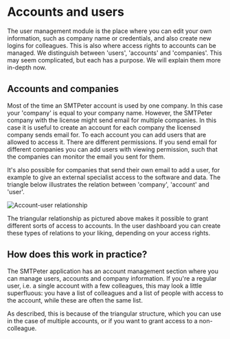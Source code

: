 # Accounts and users

The user management module is the place where you can edit your own
information, such as company name or credentials, and also create new logins for colleagues. 
This is also where access rights to accounts can be managed. We distinguish 
between 'users', 'accounts' and 'companies'. This may seem complicated, but 
each has a purpose. We will explain them more in-depth now.

## Accounts and companies

Most of the time an SMTPeter account is used by one company. In this case 
your 'company' is equal to your company name. However, the SMTPeter company 
with the license might send email for multiple companies. In this case it 
is useful to create an account for each company the licensed company sends 
email for. To each account you can add users that are allowed to access 
it. There are different permissions. If you send email for different companies 
you can add users with viewing permission, such that the companies can monitor 
the email you sent for them.

It's also possible for companies that send their own email to add a user, 
for example to give an external specialist access to the software and data. 
The triangle below illustrates the relation between 'company', 'account' 
and 'user'.

![Account-user relationship](./Images/accounts-users.png)

The triangular relationship as pictured above makes it possible to grant 
different sorts of access to accounts. In the user dashboard you can 
create these types of relations to your liking, depending on your
access rights.

## How does this work in practice?

The SMTPeter application has an account management section where you can 
manage users, accounts and company information.  If you're a regular user, 
i.e. a single account with a few colleagues, this may look a little superfluous:
you have a list of colleagues and a list of people with access to the account, 
while these are often the same list.

As described, this is because of the triangular structure, which you can 
use in the case of multiple accounts, or if you want to grant access to a non-colleague.
